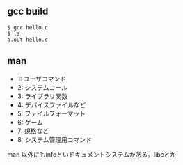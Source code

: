 ## gcc build

```
$ gcc hello.c
$ ls
a.out hello.c
```

## man
- 1: ユーザコマンド
- 2: システムコール
- 3: ライブラリ関数
- 4: デバイスファイルなど
- 5: ファイルフォーマット
- 6: ゲーム
- 7: 規格など
- 8: システム管理用コマンド

man 以外にもinfoといドキュメントシステムがある。libcとか
